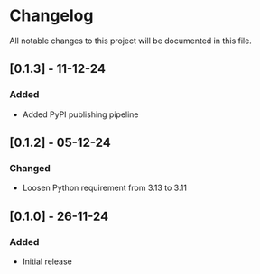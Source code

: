 # Changelog

All notable changes to this project will be documented in this file.

## [0.1.3] - 11-12-24

### Added

- Added PyPI publishing pipeline

## [0.1.2] - 05-12-24

### Changed

- Loosen Python requirement from 3.13 to 3.11

## [0.1.0] - 26-11-24

### Added

- Initial release